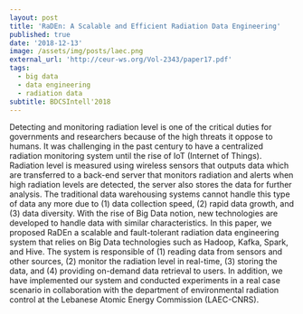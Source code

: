 ```yaml
---
layout: post
title: 'RaDEn: A Scalable and Efficient Radiation Data Engineering'
published: true
date: '2018-12-13'
image: /assets/img/posts/laec.png
external_url: 'http://ceur-ws.org/Vol-2343/paper17.pdf'
tags:
  - big data
  - data engineering
  - radiation data
subtitle: BDCSIntell'2018
---
```

Detecting and monitoring radiation level is one of the critical duties for governments and researchers because of the high threats it oppose to humans. It was challenging in the past century to have a centralized radiation monitoring system until the rise of IoT (Internet of Things). Radiation level is measured using wireless sensors that outputs data which are transferred to a back-end server that monitors radiation and alerts when high radiation levels are detected, the server also stores the data for further analysis. The traditional data warehousing systems cannot handle this type of data any more due to (1) data collection speed, (2) rapid data growth, and (3) data diversity. With the rise of Big Data notion, new technologies are developed to handle data with similar characteristics. In this paper, we proposed RaDEn a scalable and fault-tolerant radiation data engineering system that relies on Big Data technologies such as Hadoop, Kafka, Spark, and Hive. The system is responsible of (1) reading data from sensors and other sources, (2) monitor the radiation level in real-time, (3) storing the data, and (4) providing on-demand data retrieval to users. In addition, we have implemented our system and conducted experiments in a real case scenario in collaboration with the department of environmental radiation control at the Lebanese Atomic Energy Commission (LAEC-CNRS).
